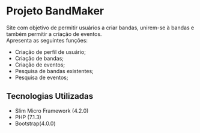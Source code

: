 # Projeto BandMaker

Site com objetivo de permitir usuários a criar bandas, unirem-se à bandas e também permitir a criação de eventos.  
Apresenta as seguintes funções:

- Criação de perfil de usuário;
- Criação de bandas;
- Criação de eventos;
- Pesquisa de bandas existentes;
- Pesquisa de eventos;  


## Tecnologias Utilizadas  

- Slim Micro Framework (4.2.0)
- PHP (7.1.3)
- Bootstrap(4.0.0)
